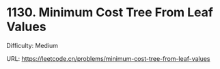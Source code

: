 # 1130. Minimum Cost Tree From Leaf Values

Difficulty: Medium

URL: https://leetcode.cn/problems/minimum-cost-tree-from-leaf-values

